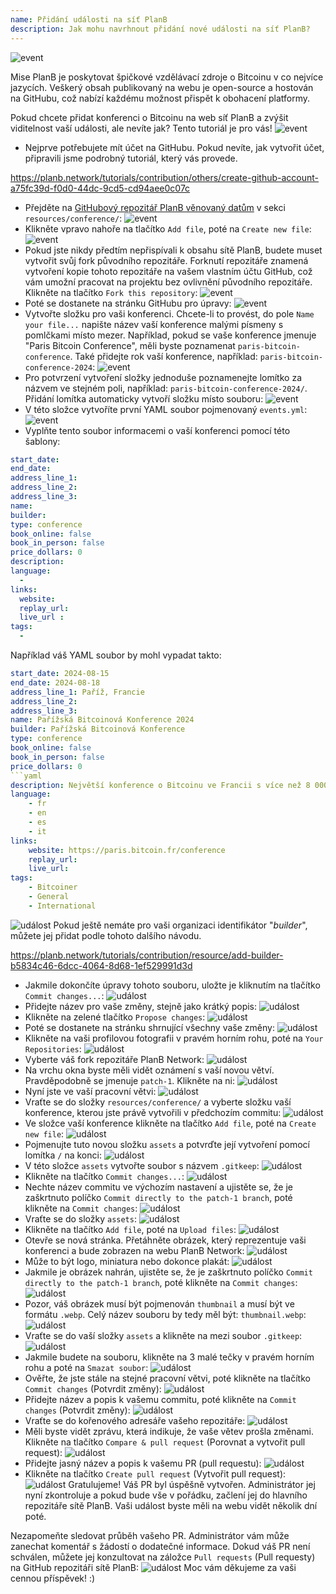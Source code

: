 ```yaml
---
name: Přidání události na síť PlanB
description: Jak mohu navrhnout přidání nové události na síť PlanB?
---
```

![event](assets/cover.webp)

Mise PlanB je poskytovat špičkové vzdělávací zdroje o Bitcoinu v co nejvíce jazycích. Veškerý obsah publikovaný na webu je open-source a hostován na GitHubu, což nabízí každému možnost přispět k obohacení platformy.

Pokud chcete přidat konferenci o Bitcoinu na web síť PlanB a zvýšit viditelnost vaší události, ale nevíte jak? Tento tutoriál je pro vás!
![event](assets/01.webp)
- Nejprve potřebujete mít účet na GitHubu. Pokud nevíte, jak vytvořit účet, připravili jsme podrobný tutoriál, který vás provede.

https://planb.network/tutorials/contribution/others/create-github-account-a75fc39d-f0d0-44dc-9cd5-cd94aee0c07c


- Přejděte na [GitHubový repozitář PlanB věnovaný datům](https://github.com/PlanB-Network/bitcoin-educational-content/tree/dev/resources/conference) v sekci `resources/conference/`:
![event](assets/02.webp)
- Klikněte vpravo nahoře na tlačítko `Add file`, poté na `Create new file`:
![event](assets/03.webp)
- Pokud jste nikdy předtím nepřispívali k obsahu sítě PlanB, budete muset vytvořit svůj fork původního repozitáře. Forknutí repozitáře znamená vytvoření kopie tohoto repozitáře na vašem vlastním účtu GitHub, což vám umožní pracovat na projektu bez ovlivnění původního repozitáře. Klikněte na tlačítko `Fork this repository`:
![event](assets/04.webp)
- Poté se dostanete na stránku GitHubu pro úpravy:
![event](assets/05.webp)
- Vytvořte složku pro vaši konferenci. Chcete-li to provést, do pole `Name your file...` napište název vaší konference malými písmeny s pomlčkami místo mezer. Například, pokud se vaše konference jmenuje "Paris Bitcoin Conference", měli byste poznamenat `paris-bitcoin-conference`. Také přidejte rok vaší konference, například: `paris-bitcoin-conference-2024`:
![event](assets/06.webp)
- Pro potvrzení vytvoření složky jednoduše poznamenejte lomítko za názvem ve stejném poli, například: `paris-bitcoin-conference-2024/`. Přidání lomítka automaticky vytvoří složku místo souboru:
![event](assets/07.webp)
- V této složce vytvoříte první YAML soubor pojmenovaný `events.yml`:
![event](assets/08.webp)
- Vyplňte tento soubor informacemi o vaší konferenci pomocí této šablony:

```yaml
start_date:
end_date:
address_line_1:
address_line_2: 
address_line_3: 
name:
builder:
type: conference
book_online: false
book_in_person: false
price_dollars: 0
description:
language: 
  - 
links:
  website:
  replay_url:    
  live_url :
tags: 
  - 
```

Například váš YAML soubor by mohl vypadat takto:

```yaml
start_date: 2024-08-15
end_date: 2024-08-18
address_line_1: Paříž, Francie
address_line_2: 
address_line_3: 
name: Pařížská Bitcoinová Konference 2024
builder: Pařížská Bitcoinová Konference
type: conference
book_online: false
book_in_person: false
price_dollars: 0
```yaml
description: Největší konference o Bitcoinu ve Francii s více než 8 000 účastníky každý rok!
language:
    - fr
    - en
    - es
    - it
links:
    website: https://paris.bitcoin.fr/conference
    replay_url:
    live_url:
tags:
    - Bitcoiner
    - General
    - International
```
![událost](assets/09.webp)
Pokud ještě nemáte pro vaši organizaci identifikátor "*builder*", můžete jej přidat podle tohoto dalšího návodu.

https://planb.network/tutorials/contribution/resource/add-builder-b5834c46-6dcc-4064-8d68-1ef529991d3d



- Jakmile dokončíte úpravy tohoto souboru, uložte je kliknutím na tlačítko `Commit changes...`:
![událost](assets/10.webp)
- Přidejte název pro vaše změny, stejně jako krátký popis:
![událost](assets/11.webp)
- Klikněte na zelené tlačítko `Propose changes`:
![událost](assets/12.webp)
- Poté se dostanete na stránku shrnující všechny vaše změny:
![událost](assets/13.webp)
- Klikněte na vaši profilovou fotografii v pravém horním rohu, poté na `Your Repositories`:
![událost](assets/14.webp)
- Vyberte váš fork repozitáře PlanB Network:
![událost](assets/15.webp)
- Na vrchu okna byste měli vidět oznámení s vaší novou větví. Pravděpodobně se jmenuje `patch-1`. Klikněte na ni:
![událost](assets/16.webp)
- Nyní jste ve vaší pracovní větvi:
![událost](assets/17.webp)
- Vraťte se do složky `resources/conference/` a vyberte složku vaší konference, kterou jste právě vytvořili v předchozím commitu:
![událost](assets/18.webp)
- Ve složce vaší konference klikněte na tlačítko `Add file`, poté na `Create new file`:
![událost](assets/19.webp)
- Pojmenujte tuto novou složku `assets` a potvrďte její vytvoření pomocí lomítka `/` na konci:
![událost](assets/20.webp)
- V této složce `assets` vytvořte soubor s názvem `.gitkeep`:
![událost](assets/21.webp)
- Klikněte na tlačítko `Commit changes...`:
![událost](assets/22.webp)
- Nechte název commitu ve výchozím nastavení a ujistěte se, že je zaškrtnuto políčko `Commit directly to the patch-1 branch`, poté klikněte na `Commit changes`:
![událost](assets/23.webp)
- Vraťte se do složky `assets`:
![událost](assets/24.webp)
- Klikněte na tlačítko `Add file`, poté na `Upload files`: ![událost](assets/25.webp)
- Otevře se nová stránka. Přetáhněte obrázek, který reprezentuje vaši konferenci a bude zobrazen na webu PlanB Network:
![událost](assets/26.webp)
- Může to být logo, miniatura nebo dokonce plakát:
![událost](assets/27.webp)
- Jakmile je obrázek nahrán, ujistěte se, že je zaškrtnuto políčko `Commit directly to the patch-1 branch`, poté klikněte na `Commit changes`:
![událost](assets/28.webp)
- Pozor, váš obrázek musí být pojmenován `thumbnail` a musí být ve formátu `.webp`. Celý název souboru by tedy měl být: `thumbnail.webp`:
![událost](assets/29.webp)
- Vraťte se do vaší složky `assets` a klikněte na mezi soubor `.gitkeep`:
![událost](assets/30.webp)
- Jakmile budete na souboru, klikněte na 3 malé tečky v pravém horním rohu a poté na `Smazat soubor`: ![událost](assets/31.webp)
- Ověřte, že jste stále na stejné pracovní větvi, poté klikněte na tlačítko `Commit changes` (Potvrdit změny):
![událost](assets/32.webp)
- Přidejte název a popis k vašemu commitu, poté klikněte na `Commit changes` (Potvrdit změny):
![událost](assets/33.webp)
- Vraťte se do kořenového adresáře vašeho repozitáře:
![událost](assets/34.webp)
- Měli byste vidět zprávu, která indikuje, že vaše větev prošla změnami. Klikněte na tlačítko `Compare & pull request` (Porovnat a vytvořit pull request):
![událost](assets/35.webp)
- Přidejte jasný název a popis k vašemu PR (pull requestu):
![událost](assets/36.webp)
- Klikněte na tlačítko `Create pull request` (Vytvořit pull request):
![událost](assets/37.webp)
Gratulujeme! Váš PR byl úspěšně vytvořen. Administrátor jej nyní zkontroluje a pokud bude vše v pořádku, začlení jej do hlavního repozitáře sítě PlanB. Vaši událost byste měli na webu vidět několik dní poté.

Nezapomeňte sledovat průběh vašeho PR. Administrátor vám může zanechat komentář s žádostí o dodatečné informace. Dokud váš PR není schválen, můžete jej konzultovat na záložce `Pull requests` (Pull requesty) na GitHub repozitáři sítě PlanB:
![událost](assets/38.webp)
Moc vám děkujeme za vaši cennou příspěvek! :)
